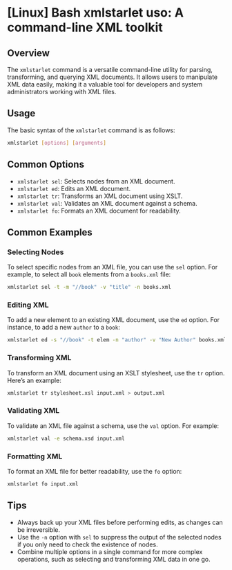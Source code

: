 # [Linux] Bash xmlstarlet uso: A command-line XML toolkit

## Overview
The `xmlstarlet` command is a versatile command-line utility for parsing, transforming, and querying XML documents. It allows users to manipulate XML data easily, making it a valuable tool for developers and system administrators working with XML files.

## Usage
The basic syntax of the `xmlstarlet` command is as follows:

```bash
xmlstarlet [options] [arguments]
```

## Common Options
- `xmlstarlet sel`: Selects nodes from an XML document.
- `xmlstarlet ed`: Edits an XML document.
- `xmlstarlet tr`: Transforms an XML document using XSLT.
- `xmlstarlet val`: Validates an XML document against a schema.
- `xmlstarlet fo`: Formats an XML document for readability.

## Common Examples

### Selecting Nodes
To select specific nodes from an XML file, you can use the `sel` option. For example, to select all `book` elements from a `books.xml` file:

```bash
xmlstarlet sel -t -m "//book" -v "title" -n books.xml
```

### Editing XML
To add a new element to an existing XML document, use the `ed` option. For instance, to add a new `author` to a `book`:

```bash
xmlstarlet ed -s "//book" -t elem -n "author" -v "New Author" books.xml
```

### Transforming XML
To transform an XML document using an XSLT stylesheet, use the `tr` option. Here’s an example:

```bash
xmlstarlet tr stylesheet.xsl input.xml > output.xml
```

### Validating XML
To validate an XML file against a schema, use the `val` option. For example:

```bash
xmlstarlet val -e schema.xsd input.xml
```

### Formatting XML
To format an XML file for better readability, use the `fo` option:

```bash
xmlstarlet fo input.xml
```

## Tips
- Always back up your XML files before performing edits, as changes can be irreversible.
- Use the `-n` option with `sel` to suppress the output of the selected nodes if you only need to check the existence of nodes.
- Combine multiple options in a single command for more complex operations, such as selecting and transforming XML data in one go.